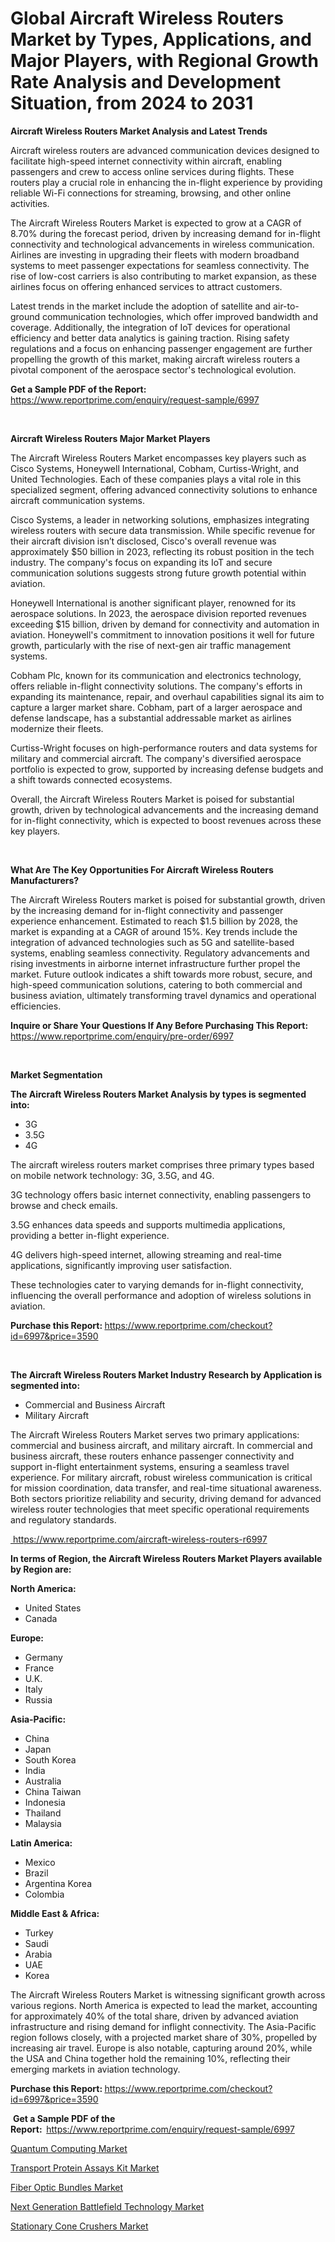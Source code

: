 <p><h1>Global Aircraft Wireless Routers Market by Types, Applications, and Major Players, with Regional Growth Rate Analysis and Development Situation, from 2024 to 2031</h1></p><p><strong>Aircraft Wireless Routers Market Analysis and Latest Trends</strong></p>
<p><p>Aircraft wireless routers are advanced communication devices designed to facilitate high-speed internet connectivity within aircraft, enabling passengers and crew to access online services during flights. These routers play a crucial role in enhancing the in-flight experience by providing reliable Wi-Fi connections for streaming, browsing, and other online activities.</p><p>The Aircraft Wireless Routers Market is expected to grow at a CAGR of 8.70% during the forecast period, driven by increasing demand for in-flight connectivity and technological advancements in wireless communication. Airlines are investing in upgrading their fleets with modern broadband systems to meet passenger expectations for seamless connectivity. The rise of low-cost carriers is also contributing to market expansion, as these airlines focus on offering enhanced services to attract customers.</p><p>Latest trends in the market include the adoption of satellite and air-to-ground communication technologies, which offer improved bandwidth and coverage. Additionally, the integration of IoT devices for operational efficiency and better data analytics is gaining traction. Rising safety regulations and a focus on enhancing passenger engagement are further propelling the growth of this market, making aircraft wireless routers a pivotal component of the aerospace sector's technological evolution.</p></p>
<p><strong>Get a Sample PDF of the Report:&nbsp;</strong> <a href="https://www.reportprime.com/enquiry/request-sample/6997?utm_campaign=11&utm_medium=2&utm_source=Github&utm_content=ia&utm_term=25112024&utm_id=aircraft-wireless-routers">https://www.reportprime.com/enquiry/request-sample/6997</a></p>
<p>&nbsp;</p>
<p><strong>Aircraft Wireless Routers Major Market Players</strong></p>
<p><p>The Aircraft Wireless Routers Market encompasses key players such as Cisco Systems, Honeywell International, Cobham, Curtiss-Wright, and United Technologies. Each of these companies plays a vital role in this specialized segment, offering advanced connectivity solutions to enhance aircraft communication systems.</p><p>Cisco Systems, a leader in networking solutions, emphasizes integrating wireless routers with secure data transmission. While specific revenue for their aircraft division isn’t disclosed, Cisco's overall revenue was approximately $50 billion in 2023, reflecting its robust position in the tech industry. The company's focus on expanding its IoT and secure communication solutions suggests strong future growth potential within aviation.</p><p>Honeywell International is another significant player, renowned for its aerospace solutions. In 2023, the aerospace division reported revenues exceeding $15 billion, driven by demand for connectivity and automation in aviation. Honeywell's commitment to innovation positions it well for future growth, particularly with the rise of next-gen air traffic management systems.</p><p>Cobham Plc, known for its communication and electronics technology, offers reliable in-flight connectivity solutions. The company's efforts in expanding its maintenance, repair, and overhaul capabilities signal its aim to capture a larger market share. Cobham, part of a larger aerospace and defense landscape, has a substantial addressable market as airlines modernize their fleets.</p><p>Curtiss-Wright focuses on high-performance routers and data systems for military and commercial aircraft. The company's diversified aerospace portfolio is expected to grow, supported by increasing defense budgets and a shift towards connected ecosystems.</p><p>Overall, the Aircraft Wireless Routers Market is poised for substantial growth, driven by technological advancements and the increasing demand for in-flight connectivity, which is expected to boost revenues across these key players.</p></p>
<p>&nbsp;</p>
<p><strong>What Are The Key Opportunities For Aircraft Wireless Routers Manufacturers?</strong></p>
<p><p>The Aircraft Wireless Routers market is poised for substantial growth, driven by the increasing demand for in-flight connectivity and passenger experience enhancement. Estimated to reach $1.5 billion by 2028, the market is expanding at a CAGR of around 15%. Key trends include the integration of advanced technologies such as 5G and satellite-based systems, enabling seamless connectivity. Regulatory advancements and rising investments in airborne internet infrastructure further propel the market. Future outlook indicates a shift towards more robust, secure, and high-speed communication solutions, catering to both commercial and business aviation, ultimately transforming travel dynamics and operational efficiencies.</p></p>
<p><strong>Inquire or Share Your Questions If Any Before Purchasing This Report:</strong> <a href="https://www.reportprime.com/enquiry/pre-order/6997?utm_campaign=11&utm_medium=2&utm_source=Github&utm_content=ia&utm_term=25112024&utm_id=aircraft-wireless-routers">https://www.reportprime.com/enquiry/pre-order/6997</a></p>
<p>&nbsp;</p>
<p><strong>Market Segmentation</strong></p>
<p><strong>The Aircraft Wireless Routers Market Analysis by types is segmented into:</strong></p>
<p><ul><li>3G</li><li>3.5G</li><li>4G</li></ul></p>
<p><p>The aircraft wireless routers market comprises three primary types based on mobile network technology: 3G, 3.5G, and 4G. </p><p>3G technology offers basic internet connectivity, enabling passengers to browse and check emails. </p><p>3.5G enhances data speeds and supports multimedia applications, providing a better in-flight experience. </p><p>4G delivers high-speed internet, allowing streaming and real-time applications, significantly improving user satisfaction. </p><p>These technologies cater to varying demands for in-flight connectivity, influencing the overall performance and adoption of wireless solutions in aviation.</p></p>
<p><strong>Purchase this Report:&nbsp;</strong><a href="https://www.reportprime.com/checkout?id=6997&price=3590&utm_campaign=11&utm_medium=2&utm_source=Github&utm_content=ia&utm_term=25112024&utm_id=aircraft-wireless-routers">https://www.reportprime.com/checkout?id=6997&price=3590</a></p>
<p>&nbsp;</p>
<p><strong>The Aircraft Wireless Routers Market Industry Research by Application is segmented into:</strong></p>
<p><ul><li>Commercial and Business Aircraft</li><li>Military Aircraft</li></ul></p>
<p><p>The Aircraft Wireless Routers Market serves two primary applications: commercial and business aircraft, and military aircraft. In commercial and business aircraft, these routers enhance passenger connectivity and support in-flight entertainment systems, ensuring a seamless travel experience. For military aircraft, robust wireless communication is critical for mission coordination, data transfer, and real-time situational awareness. Both sectors prioritize reliability and security, driving demand for advanced wireless router technologies that meet specific operational requirements and regulatory standards.</p></p>
<p><a href="https://www.reportprime.com/aircraft-wireless-routers-r6997?utm_campaign=11&utm_medium=2&utm_source=Github&utm_content=ia&utm_term=25112024&utm_id=aircraft-wireless-routers">&nbsp;https://www.reportprime.com/aircraft-wireless-routers-r6997</a></p>
<p><strong>In terms of Region, the Aircraft Wireless Routers Market Players available by Region are:</strong></p>
<p>
    <p> <strong> North America: </strong>
        <ul>
            <li>United States</li>
            <li>Canada</li>
        </ul>
        </p> 
    <p> <strong> Europe: </strong>
        <ul>
            <li>Germany</li>
            <li>France</li>
            <li>U.K.</li>
            <li>Italy</li>
            <li>Russia</li>
        </ul>
        </p> 
    <p> <strong> Asia-Pacific: </strong>
        <ul>
            <li>China</li>
            <li>Japan</li>
            <li>South Korea</li>
            <li>India</li>
            <li>Australia</li>
            <li>China Taiwan</li>
            <li>Indonesia</li>
            <li>Thailand</li>
            <li>Malaysia</li>
        </ul>
        </p> 
    <p> <strong> Latin America: </strong>
        <ul>
            <li>Mexico</li>
            <li>Brazil</li>
            <li>Argentina Korea</li>
            <li>Colombia</li>
        </ul>
        </p> 
    <p> <strong> Middle East & Africa: </strong>
        <ul>
            <li>Turkey</li>
            <li>Saudi</li>
            <li>Arabia</li>
            <li>UAE</li>
            <li>Korea</li>
        </ul>
    </p>
    </p>
<p><p>The Aircraft Wireless Routers Market is witnessing significant growth across various regions. North America is expected to lead the market, accounting for approximately 40% of the total share, driven by advanced aviation infrastructure and rising demand for inflight connectivity. The Asia-Pacific region follows closely, with a projected market share of 30%, propelled by increasing air travel. Europe is also notable, capturing around 20%, while the USA and China together hold the remaining 10%, reflecting their emerging markets in aviation technology.</p></p>
<p><strong>Purchase this Report: </strong><a href="https://www.reportprime.com/checkout?id=6997&price=3590&utm_campaign=11&utm_medium=2&utm_source=Github&utm_content=ia&utm_term=25112024&utm_id=aircraft-wireless-routers">https://www.reportprime.com/checkout?id=6997&price=3590</a></p>
<p>&nbsp;<strong>Get a Sample PDF of the Report:&nbsp;&nbsp;</strong><a href="https://www.reportprime.com/enquiry/request-sample/6997?utm_campaign=11&utm_medium=2&utm_source=Github&utm_content=ia&utm_term=25112024&utm_id=aircraft-wireless-routers">https://www.reportprime.com/enquiry/request-sample/6997</a></p>
<p><strong></strong></p>
<p><p><a href="https://github.com/ChiragRp1/Market-Research-Report-List-6/blob/main/quantum-computing-market.md?utm_campaign=11&utm_medium=2&utm_source=Github&utm_content=ia&utm_term=25112024&utm_id=aircraft-wireless-routers">Quantum Computing Market</a></p><p><a href="https://issuu.com/reportprime-2/docs/transport-protein-assays-kit-market_0197e742b578e1?utm_campaign=11&utm_medium=2&utm_source=Github&utm_content=ia&utm_term=25112024&utm_id=aircraft-wireless-routers">Transport Protein Assays Kit Market</a></p><p><a href="https://github.com/KamrulHadi87/Market-Research-Report-List-1/blob/main/fiber-optic-bundles-market.md?utm_campaign=11&utm_medium=2&utm_source=Github&utm_content=ia&utm_term=25112024&utm_id=aircraft-wireless-routers">Fiber Optic Bundles Market</a></p><p><a href="https://issuu.com/reportprime-2/docs/next-generation-battlefield-technol_c9fb0e00b9da9f?utm_campaign=11&utm_medium=2&utm_source=Github&utm_content=ia&utm_term=25112024&utm_id=aircraft-wireless-routers">Next Generation Battlefield Technology Market</a></p><p><a href="https://www.linkedin.com/pulse/market-insights-global-stationary-cone-crushers-forecast-fnqhe?utm_campaign=11&utm_medium=2&utm_source=Github&utm_content=ia&utm_term=25112024&utm_id=aircraft-wireless-routers">Stationary Cone Crushers Market</a></p></p>